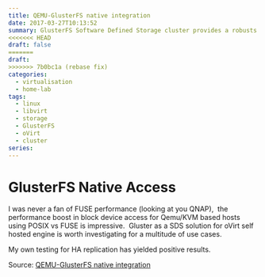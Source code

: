 ```yaml
---
title: QEMU-GlusterFS native integration
date: 2017-03-27T10:13:52
summary: GlusterFS Software Defined Storage cluster provides a robusts solution for oVirt self hosted engine yields positive results using native integration
<<<<<<< HEAD
draft: false
=======
draft:
>>>>>>> 7b0bc1a (rebase fix)
categories:
  - virtualisation
  - home-lab
tags:
  - linux
  - libvirt
  - storage
  - GlusterFS
  - oVirt
  - cluster
series:
---
```

# GlusterFS Native Access

I was never a fan of FUSE performance (looking at you QNAP),  the performance boost in block device access for Qemu/KVM based hosts using POSIX vs FUSE is impressive.  Gluster as a SDS solution for oVirt self hosted engine is worth investigating for a multitude of use cases.

My own testing for HA replication has yielded positive results.

Source: [QEMU-GlusterFS native integration](https://raobharata.wordpress.com/2012/10/29/qemu-glusterfs-native-integration/)